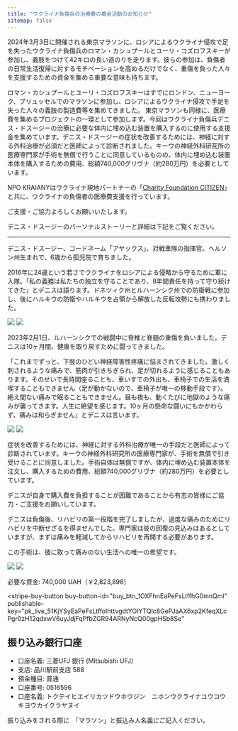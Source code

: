 ```yaml
---
title: "ウクライナ負傷兵の治療費の募金活動のお知らせ"
sitemap: false
---
```


2024年3月3日に開催される東京マラソンに、ロシアによるウクライナ侵攻で足を失ったウクライナ負傷兵のロマン・カシュプールとユーリ・コズロフスキーが参加し、義肢をつけて42キロの長い道のりを走ります。彼らの参加は、負傷者の日常生活復帰に対するモチベーションを高めるだけでなく、重傷を負った人々を支援するための資金を集める重要な意味も持ちます。

ロマン・カシュプールとユーリ・コズロフスキーはすでにロンドン、ニューヨーク、ブリュッセルでのマラソンに参加し、ロシアによるウクライナ侵攻で手足を失った人々の義肢の製造費等を集めてきました。
東京マラソンも同様に、医療費を集めるプロジェクトの一環として参加します。今回はウクライナ負傷兵デニス・ドスージーの治療に必要な体内に埋め込む装置を購入するのに使用する支援金を集めています。デニス・ドスージーの症状を改善するためには、神経に対する外科治療が必須だと医師によって診断されました。キーウの神経外科研究所の医療専門家が手術を無償で行うことに同意しているものの、体内に埋め込む装置本体を購入するための費用、総額740,000グリヴナ（約280万円）を必要としています。

NPO KRAIANYはウクライナ現地パートナーの「[Charity Foundation CITIZEN](https://ctzn24.com/en)」と共に、ウクライナの負傷者の医療費支援を行っています。

ご支援・ご協力よろしくお願いいたします。

デニス・ドスージーのパーソナルストーリーと詳細は下記をご覧ください。

<hr />
デニス・ドスージー、コードネーム「アヤックス」、対戦車隊の指揮官。ヘルソン州生まれで、6歳から孤児院で育ちました。

2016年に24歳という若さでウクライナをロシアによる侵略から守るために軍に入隊。「私の義務は私たちの独立を守ることであり、8年間責任を持って守り続けてきた」とデニスは語ります。ドネツィク州とルハーンシク州での防衛戦に参加し、後にハルキウの防衛やハルキウを占領から解放した反転攻勢にも携わりました。

<div class="gallery">
  <img src="/assets/images/pages/denys-dosuzhy/01.jpg" />
  <img src="/assets/images/pages/denys-dosuzhy/02.jpg" />
</div>

2023年2月1日、ルハーンシクでの戦闘中に脊椎と脊髄の重傷を負いました。デニスは10ヶ月間、健康を取り戻すために闘ってきました。

「これまでずっと、下肢のひどい神経障害性疼痛に悩まされてきました。激しく刺されるような痛みで、筋肉が引きちぎられ、足が切れるように感じることもあります。そのせいで長時間座ることも、車いすでの外出も、車椅子での生活を満喫することもできません（足が動かないので、車椅子が唯一の移動手段です）。絶え間ない痛みで眠ることもできません。昼も夜も、動くたびに地獄のような痛みが襲ってきます。人生に絶望を感じます。10ヶ月の懸命な闘いにもかかわらず、痛みは和らぎません」とデニスは言います。

<div class="gallery">
  <img src="/assets/images/pages/denys-dosuzhy/03.jpg" />
  <img src="/assets/images/pages/denys-dosuzhy/04.jpg" />
</div>


症状を改善するためには、神経に対する外科治療が唯一の手段だと医師によって診断されています。キーウの神経外科研究所の医療専門家が、手術を無償で引き受けることに同意しました。手術自体は無償ですが、体内に埋め込む装置本体を注文し、購入するための費用、総額740,000グリヴナ（約280万円）を必要としています。

デニスが自身で購入費を負担することが困難であることから有志の皆様にご協力・ご支援をお願いしています。

デニスは負傷後、リハビリの第一段階を完了しましたが、過度な痛みのためにリハビリを中断せざるを得ませんでした。専門家は彼の回復の見込みはあるとしていますが、まずは痛みを軽減してからリハビリを再開する必要があります。

この手術は、彼に取って痛みのない生活への唯一の希望です。

<div class="gallery">
  <img src="/assets/images/pages/denys-dosuzhy/05.jpg" />
  <img src="/assets/images/pages/denys-dosuzhy/06.jpg" />
</div>

必要な資金: 740,000 UAH（￥2,823,896）

<script async
  src="https://js.stripe.com/v3/buy-button.js">
</script>

<stripe-buy-button
  buy-button-id="buy_btn_1OXFhnEaPeFsLtffhG0mnQml"
  publishable-key="pk_live_51KjYSyEaPeFsLtffoIhttvgdtYOIYTQlc8GePJaAX6xp2KfeqXLcPgr0zH12qdxwV6uyJdjFqPfbZGR94ARNyNcQ00gpHSb8Se"
>
</stripe-buy-button>


## 振り込み銀行口座

* 口座名義: 三菱UFJ 銀行 (Mitsubishi UFJ)
* 支店: 品川駅前支店 588
* 預金種目: 普通
* 口座番号: 0516596
* 口座名義: トクテイヒエイリカツドウホウジン　ニホンウクライナユウコウキヨウカイクラヤヌイ

振り込みをされる際に　「マラソン」と振込み人名義にご記入ください。
